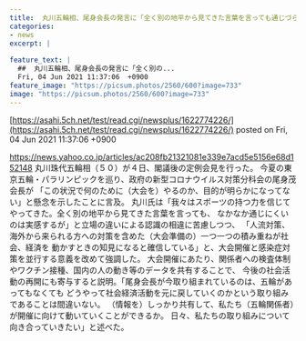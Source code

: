 ```yaml
---
title:  丸川五輪相、尾身会長の発言に「全く別の地平から見てきた言葉を言っても通じづらい」===realtitle===quot;スポーツの力===realtitle===quot;改めて協調  
categories:
- news
excerpt: |
  
feature_text: |
  ##  丸川五輪相、尾身会長の発言に「全く別の...
  Fri, 04 Jun 2021 11:37:06  +0900
feature_image: "https://picsum.photos/2560/600?image=733"
image: "https://picsum.photos/2560/600?image=733"
---
```


[https://asahi.5ch.net/test/read.cgi/newsplus/1622774226/](https://asahi.5ch.net/test/read.cgi/newsplus/1622774226/)
posted on Fri, 04 Jun 2021 11:37:06  +0900

<!--more-->

https://news.yahoo.co.jp/articles/ac208fb21321081e339e7acd5e5156e68d152148 丸川珠代五輪相（５０）が４日、閣議後の定例会見を行った。 今夏の東京五輪・パラリンピックを巡り、政府の新型コロナウイルス対策分科会の尾身茂会長が 「この状況で何のために（大会を）やるのか、目的が明らかになってない」と懸念を示したことに言及。 丸川氏は「我々はスポーツの持つ力を信じてやってきた。全く別の地平から見てきた言葉を言っても、 なかなか通じにくいのは実感するが」と立場の違いによる認識の相違に苦慮しつつ、 「人流対策、海外から来られる方への対策を含めた（大会準備の）一つ一つの積み重ねが社会、経済を 動かすときの知見になると確信している」と、大会開催と感染症対策を並行する意義を改めて強調した。 大会開催にあたり、関係者への検査体制やワクチン接種、国内の人の動き等のデータを共有することで、 今後の社会活動の再開にも寄与すると説明。「尾身会長が今取り組まれているのは、五輪があってもなくても どうやって社会経済活動を元に戻していくのかという取り組みであることは間違いない。 （情報を）しっかり共有して、私たち（五輪関係者）が開催に向けて動いていくことができるか。 日々、私たちの取り組みについて向き合っていきたい」と述べた。
